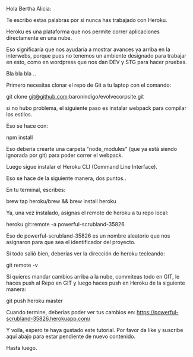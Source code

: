 Hola Bertha Alicia:

Te escribo estas palabras por si nunca has trabajado con Heroku.

Heroku es una plataforma que nos permite correr aplicaciones directamente en una nube.

Eso significaría que nos ayudaría a mostrar avances ya arriba en la interwebs, porque pues no tenemos un ambiente designado para trabajar en esto, como en wordpress que nos dan DEV y STG para hacer pruebas.

Bla bla bla ..

Primero necesitas clonar el repo de Git a tu laptop con el comando:

git clone git@github.com:baronindigo/evolvecorpsite.git

si no hubo problema, el siguiente paso es instalar webpack para compilar los estilos.

Eso se hace con:

npm install

Eso debería crearte una carpeta "node_modules" (que ya está siendo ignorada por git) para poder correr el webpack.

Luego sigue instalar el Heroku CLI (Command Line Interface).

Eso se hace de la siguiente manera, dos puntos..

En tu terminal, escribes:

brew tap heroku/brew && brew install heroku

Ya, una vez instalado, asignas el remote de heroku a tu repo local:

heroku git:remote -a powerful-scrubland-35826

Eso de powerful-scrubland-35826 es un nombre aleatorio que nos asignaron para que sea el identificador del proyecto.

Si todo salió bien, deberías ver la dirección de heroku tecleando:

git remote -v

Si quieres mandar cambios arriba a la nube, commiteas todo en GIT, le haces push al Repo en GIT y luego haces push en Heroku de la siguiente manera:

git push heroku master

Cuando termine, deberías poder ver tus cambios en: https://powerful-scrubland-35826.herokuapp.com/

Y voila, espero te haya gustado este tutorial. Por favor da like y suscribe aquí abajo para estar pendiente de nuevo contenido.

Hasta luego.

